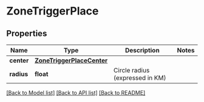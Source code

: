 # ZoneTriggerPlace

## Properties
Name | Type | Description | Notes
------------ | ------------- | ------------- | -------------
**center** | [**ZoneTriggerPlaceCenter**](ZoneTriggerPlaceCenter.md) |  | 
**radius** | **float** | Circle radius (expressed in KM) | 

[[Back to Model list]](../README.md#documentation-for-models) [[Back to API list]](../README.md#documentation-for-api-endpoints) [[Back to README]](../README.md)


